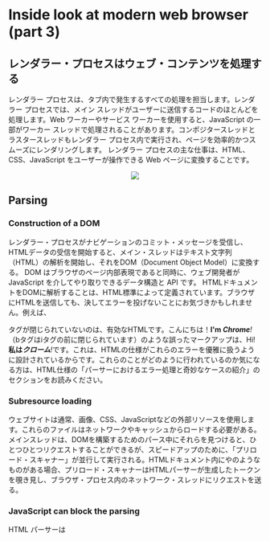 # Inside look at modern web browser (part 3)

## レンダラー・プロセスはウェブ・コンテンツを処理する
レンダラー プロセスは、タブ内で発生するすべての処理を担当します。レンダラー プロセスでは、メイン スレッドがユーザーに送信するコードのほとんどを処理します。Web ワーカーやサービス ワーカーを使用すると、JavaScript の一部がワーカー スレッドで処理されることがあります。コンポジタースレッドとラスタースレッドもレンダラー プロセス内で実行され、ページを効率的かつスムーズにレンダリングします。
レンダラー プロセスの主な仕事は、HTML、CSS、JavaScript をユーザーが操作できる Web ページに変換することです。

<p align="center">
  <img src="https://wd.imgix.net/image/T4FyVKpzu4WKF1kBNvXepbi08t52/uIqf0QQZxF6mHPDWFEjz.png?auto=format&w=800" />
</p>

## Parsing

### Construction of a DOM
レンダラー・プロセスがナビゲーションのコミット・メッセージを受信し、HTMLデータの受信を開始すると、メイン・スレッドはテキスト文字列（HTML）の解析を開始し、それをDOM（Document Object Model）に変換する。
DOM はブラウザのページ内部表現であると同時に、ウェブ開発者が JavaScript を介してやり取りできるデータ構造と API です。
HTMLドキュメントをDOMに解析することは、HTML標準によって定義されています。ブラウザにHTMLを送信しても、決してエラーを投げないことにお気づきかもしれません。例えば、</p>タグが閉じられていないのは、有効なHTMLです。こんにちは！<b>I'm <i>Chrome</b>!</i>（bタグはiタグの前に閉じられています）のような誤ったマークアップは、Hi!<b>私は<i>クローム</i></b><i>!</i>です。これは、HTMLの仕様がこれらのエラーを優雅に扱うように設計されているからです。これらのことがどのように行われているのか気になる方は、HTML仕様の「パーサーにおけるエラー処理と奇妙なケースの紹介」のセクションをお読みください。

### Subresource loading
ウェブサイトは通常、画像、CSS、JavaScriptなどの外部リソースを使用します。これらのファイルはネットワークやキャッシュからロードする必要がある。メインスレッドは、DOMを構築するためのパース中にそれらを見つけると、ひとつひとつリクエストすることができるが、スピードアップのために、「プリロード・スキャナー」が並行して実行される。HTMLドキュメント内に<img>や<link>のようなものがある場合、プリロード・スキャナーはHTMLパーサーが生成したトークンを覗き見し、ブラウザ・プロセス内のネットワーク・スレッドにリクエストを送る。

### JavaScript can block the parsing
HTML パーサーは <script> タグを見つけると、HTML ドキュメントの解析を一時停止し、JavaScript コードをロード、解析、実行しなければなりません。なぜかというと、JavaScriptはdocument.write()のようなものを使ってドキュメントの形を変えることができ、DOM構造全体を変えてしまうからです（HTML仕様の構文解析モデルの概要に、すばらしい図があります）。これが、HTMLパーサーがHTML文書の解析を再開する前にJavaScriptの実行を待たなければならない理由です。JavaScriptの実行で何が起こっているのか興味がある方は、V8チームがこれに関する講演やブログ投稿を行っています。

## Style calculation
DOMがあるだけでは、ページがどのように見えるかを知るには十分ではない。メイン スレッドは CSS を解析し、各 DOM ノードに対して計算されたスタイルを決定します。これは、CSS セレクタに基づいて各要素にどのようなスタイルが適用されるかについての情報です。この情報はDevToolsのcomputedセクションで見ることができます。
CSSを指定しなくても、各DOMノードは計算されたスタイルを持ちます。< h1 >タグは< h2 >タグよりも大きく表示され、各要素にマージンが定義されます。これは、ブラウザにデフォルトのスタイルシートがあるためです。ChromeのデフォルトCSSがどのようなものか知りたい方は、こちらのソースコードをご覧ください。

## Layout
レイアウトは要素のジオメトリを見つけるための処理です。メイン・スレッドはDOMと計算されたスタイルを走査し、x y座標やバウンディング・ボックスのサイズなどの情報を持つレイアウト・ツリーを作成します。レイアウトツリーはDOMツリーと似た構造かもしれませんが、ページ上に表示されているものに関連する情報しか含まれていません。display: noneが適用されている場合、その要素はレイアウト・ツリーの一部ではありません（ただし、visibility: hiddenが適用されている要素はレイアウト・ツリーに含まれます）。同様に、p::before{content: "Hi!"}のような内容を持つ擬似クラスが適用された場合、それがDOMになくてもレイアウトツリーに含まれます。

## Paint
DOM、スタイル、レイアウトがあるだけでは、ページをレンダリングするにはまだ不十分です。例えば、ある絵画を再現しようとしているとしよう。要素の大きさ、形、位置はわかっていても、どのような順番で描くかを判断しなければなりません。
例えば、特定の要素にz-indexが設定されている場合があります。その場合、HTMLに記述された要素の順番通りに描画すると、間違ったレンダリングになってしまいます。
このペイント・ステップでは、メイン・スレッドがレイアウト・ツリーを走査してペイント・レコードを作成する。ペイント・レコードとは、「まず背景、次にテキスト、そして矩形」というように、ペイントのプロセスを記録したものだ。JavaScriptを使って<canvas>要素に絵を描いたことがある人なら、このプロセスはおなじみかもしれない。

### Updating rendering pipeline is costly
